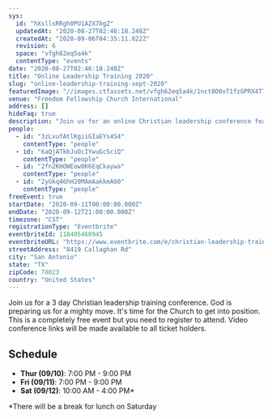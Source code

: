 ```yaml
---
sys:
  id: "hXsllsRRgh0PU1A2X7bgZ"
  updatedAt: "2020-08-27T02:46:18.248Z"
  createdAt: "2020-09-06T04:35:11.822Z"
  revision: 6
  space: "vfgh62eq5a4k"
  contentType: "events"
date: "2020-08-27T02:46:18.248Z"
title: "Online Leadership Training 2020"
slug: "online-leadership-training-sept-2020"
featuredImage: "//images.ctfassets.net/vfgh62eq5a4k/1nct8O0xT1fzGPRX4T7T8r/6fd73297d299d55f4becf0c68cbd8885/main-image.jpg"
venue: "Freedom Fellowship Church International"
address: []
hideFaq: true
description: "Join us for an online Christian leadership conference featuring Ptr. Cristina Sosso of SOGMI, FFCI, and The Prophetic Voice of Our Time."
people:
  - id: "3zLvufAtlKgiiGIaEYs4S4"
    contentType: "people"
  - id: "6aQjATkbJuOcIYwuGcSciQ"
    contentType: "people"
  - id: "2fn2KHOWEow0K6EqCkaywa"
    contentType: "people"
  - id: "2yGkq46hH20MAmAakkmA60"
    contentType: "people"
freeEvent: true
startDate: "2020-09-11T00:00:00.000Z"
endDate: "2020-09-12T21:00:00.000Z"
timezone: "CST"
registrationType: "Eventbrite"
eventbriteId: 118405468945
eventbriteURL: "https://www.eventbrite.com/e/christian-leadership-training-hosted-by-sogmi-tickets-118405468945"
streetAddress: "8419 Callaghan Rd"
city: "San Antonio"
state: "TX"
zipCode: 78023
country: "United States"
---
```


Join us for a 3 day Christian leadership training conference. God is preparing us for a mighty move. It's time for the Church to get into position. This is a completely free event but you need to register to attend. Video conference links will be made available to all ticket holders.

## Schedule

- **Thur (09/10)**: 7:00 PM - 9:00 PM
- **Fri (09/11)**: 7:00 PM - 9:00 PM
- **Sat (09/12)**: 10:00 AM - 4:00 PM*

*There will be a break for lunch on Saturday